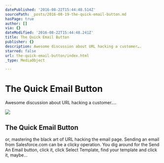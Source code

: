 ```yaml
---
datePublished: '2016-08-22T15:44:48.514Z'
sourcePath: _posts/2016-08-19-the-quick-email-button.md
hasPage: true
author: []
via: {}
dateModified: '2016-08-22T15:44:48.241Z'
title: The Quick Email Button
publisher: {}
description: Awesome discussion about URL hacking a customer….
starred: false
url: the-quick-email-button/index.html
_type: MediaObject

---
```

# The Quick Email Button

Awesome discussion about URL hacking a customer....

<article style=""><img src="https://s3-us-west-2.amazonaws.com/the-grid-img/p/c13cf54bf0e5112c8e0ac636091f0de16d186970.png" /><h1>The Quick Email Button</h1><p>or, mastering the black art of URL hacking the email page. Sending an email from Salesforce.com can be a clicky operation. You dig around for the Send An Email button, click it, click Select Template, find your template and click it, maybe...</p></article>